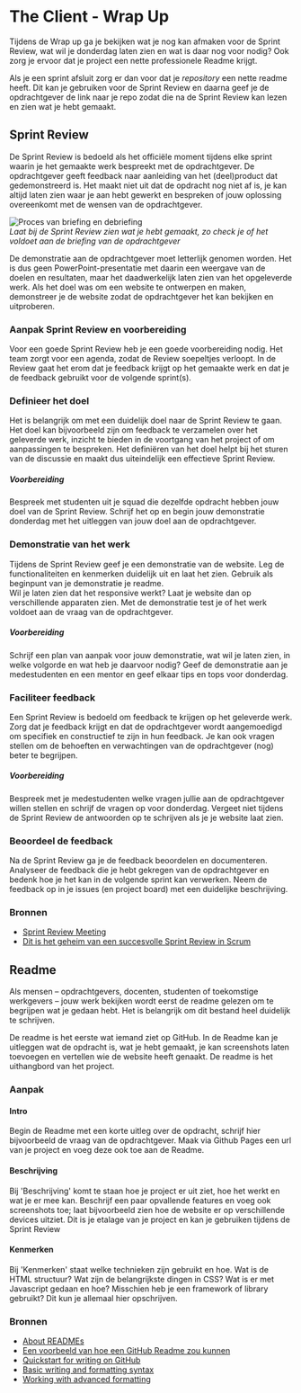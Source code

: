 # The Client - Wrap Up

Tijdens de Wrap up ga je bekijken wat je nog kan afmaken voor de Sprint Review, wat wil je donderdag laten zien en wat is daar nog voor nodig? Ook zorg je ervoor dat je project een nette professionele Readme krijgt. 

Als je een sprint afsluit zorg er dan voor dat je *repository* een nette readme heeft. Dit kan je gebruiken voor de Sprint Review en daarna geef je de opdrachtgever de link naar je repo zodat die na de Sprint Review kan lezen en zien wat je hebt gemaakt.

## Sprint Review

De Sprint Review is bedoeld als het officiële moment tijdens elke sprint waarin je het gemaakte werk bespreekt met de opdrachtgever. De opdrachtgever geeft feedback naar aanleiding van het (deel)product dat gedemonstreerd is. Het maakt niet uit dat de opdracht nog niet af is, je kan altijd laten zien waar je aan hebt gewerkt en bespreken of jouw oplossing overeenkomt met de wensen van de opdrachtgever.

![Proces van briefing en debriefing](briefing-debriefing.png)  
_Laat bij de Sprint Review zien wat je hebt gemaakt, zo check je of het voldoet aan de briefing van de opdrachtgever_

De demonstratie aan de opdrachtgever moet letterlijk genomen worden. Het is dus geen PowerPoint-presentatie met daarin een weergave van de doelen en resultaten, maar het daadwerkelijk laten zien van het opgeleverde werk. Als het doel was om een website te ontwerpen en maken, demonstreer je de website zodat de opdrachtgever het kan bekijken en uitproberen. 

### Aanpak Sprint Review en voorbereiding

<!-- 
Opdracht en aanpak Sprint review

Wat is een sprint review eigenlijk? 
Waarom doe je dit? 

- Sprint review voorbereiden
- feedback halen bij de opdrachtgever
- feedback verwerken en toevoegen aan project board
-->

Voor een goede Sprint Review heb je een goede voorbereiding nodig. 
Het team zorgt voor een agenda, zodat de Review soepeltjes verloopt. 
In de Review gaat het erom dat je feedback krijgt op het gemaakte werk en dat je de feedback gebruikt voor de volgende sprint(s).


### Definieer het doel
Het is belangrijk om met een duidelijk doel naar de Sprint Review te gaan. 
Het doel kan bijvoorbeeld zijn om feedback te verzamelen over het geleverde werk, inzicht te bieden in de voortgang van het project of om aanpassingen te bespreken. 
Het definiëren van het doel helpt bij het sturen van de discussie en maakt dus uiteindelijk een effectieve Sprint Review.

##### Voorbereiding
Bespreek met studenten uit je squad die dezelfde opdracht hebben jouw doel van de Sprint Review. 
Schrijf het op en begin jouw demonstratie donderdag met het uitleggen van jouw doel aan de opdrachtgever.


### Demonstratie van het werk
Tijdens de Sprint Review geef je een demonstratie van de website. 
Leg de functionaliteiten en kenmerken duidelijk uit en laat het zien. Gebruik als beginpunt van je demonstratie je readme.  
Wil je laten zien dat het responsive werkt? Laat je website dan op verschillende apparaten zien.
Met de demonstratie test je of het werk voldoet aan de vraag van de opdrachtgever.

##### Voorbereiding
Schrijf een plan van aanpak voor jouw demonstratie, wat wil je laten zien, in welke volgorde en wat heb je daarvoor nodig?
Geef de demonstratie aan je medestudenten en een mentor en geef elkaar tips en tops voor donderdag.


### Faciliteer feedback
Een Sprint Review is bedoeld om feedback te krijgen op het geleverde werk. Zorg dat je feedback krijgt en dat de opdrachtgever wordt aangemoedigd om specifiek en constructief te zijn in hun feedback. Je kan ook vragen stellen om de behoeften en verwachtingen van de opdrachtgever (nog) beter te begrijpen.

##### Voorbereiding
Bespreek met je medestudenten welke vragen jullie aan de opdrachtgever willen stellen en schrijf de vragen op voor donderdag. Vergeet niet tijdens de Sprint Review de antwoorden op te schrijven als je je website laat zien.


### Beoordeel de feedback
Na de Sprint Review ga je de feedback beoordelen en documenteren. 
Analyseer de feedback die je hebt gekregen van de opdrachtgever en bedenk hoe je het kan in de volgende sprint kan verwerken. Neem de feedback op in je issues (en project board) met een duidelijke beschrijving.


### Bronnen

- [Sprint Review Meeting](https://scrumguide.nl/sprint-review/)
- [Dit is het geheim van een succesvolle Sprint Review in Scrum](https://scrumacademy.nl/blog/dit-is-het-geheim-van-een-succesvolle-sprint-review-in-scrum/)


## Readme
Als mensen – opdrachtgevers, docenten, studenten of toekomstige werkgevers – jouw werk bekijken wordt eerst de readme gelezen om te begrijpen wat je gedaan hebt. Het is belangrijk om dit bestand heel duidelijk te schrijven.

De readme is het eerste wat iemand ziet op GitHub. 
In de Readme kan je uitleggen wat de opdracht is, wat je hebt gemaakt, je kan screenshots laten toevoegen en vertellen wie de website heeft genaakt. De readme is het uithangbord van het project.

### Aanpak

#### Intro
Begin de Readme met een korte uitleg over de opdracht, schrijf hier bijvoorbeeld de vraag van de opdrachtgever. Maak via Github Pages een url van je project en voeg deze ook toe aan de Readme.

#### Beschrijving
Bij 'Beschrijving' komt te staan hoe je project er uit ziet, hoe het werkt en wat je er mee kan. Beschrijf een paar opvallende features en voeg ook screenshots toe; laat bijvoorbeeld zien hoe de website er op verschillende devices uitziet. 
Dit is je etalage van je project en kan je gebruiken tijdens de Sprint Review

#### Kenmerken 
Bij 'Kenmerken' staat welke technieken zijn gebruikt en hoe. Wat is de HTML structuur? Wat zijn de belangrijkste dingen in CSS? Wat is er met Javascript gedaan en hoe? Misschien heb je een framework of library gebruikt? Dit kun je allemaal hier opschrijven.

### Bronnen

- [About READMEs](https://docs.github.com/en/repositories/managing-your-repositorys-settings-and-features/customizing-your-repository/about-readmes)
- [Een voorbeeld van hoe een GitHub Readme zou kunnen](https://github.com/KoopReynders/the-client-case#readme)
- [Quickstart for writing on GitHub](https://docs.github.com/en/get-started/writing-on-github/getting-started-with-writing-and-formatting-on-github/quickstart-for-writing-on-github)
- [Basic writing and formatting syntax](https://docs.github.com/en/get-started/writing-on-github/getting-started-with-writing-and-formatting-on-github/basic-writing-and-formatting-syntax)
- [Working with advanced formatting](https://docs.github.com/en/get-started/writing-on-github/working-with-advanced-formatting)


